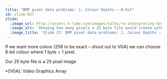 ```yaml
---
title: "BMP pixel data problems: 1. Colour Depths – 8-bit"
id: slide-027
slide:
  :image_url: http://assets.h-lame.com/images/talks/re-interpreting-data/rubyconf-2023/slides/019.png
  :image_alt: 'Showing how many pixels a 25 byte file would create with a 8-bit colour depth: 25; text: 1. Colour depths; 8-bit: 1 byte = 1 pixel; 25 byte file; 25 pixel image'
  :image_title: 'Slide 27: BMP pixel data problems: 1. Colour Depths – 8-bit'
---
```

If we want more colour (256 to be exact – shout out to VGA) we can choose 8-bit colour where 1 byte = 1 pixel.

Our 25 byte file is a 25 pixel image

*[VGA]: Video Graphics Array
